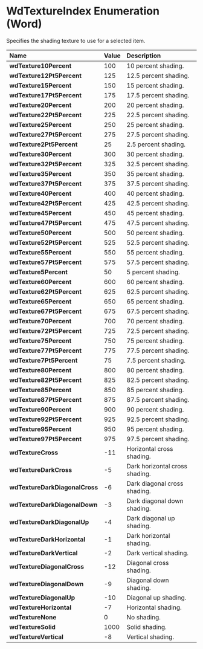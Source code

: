 
# WdTextureIndex Enumeration (Word)

Specifies the shading texture to use for a selected item.



|**Name**|**Value**|**Description**|
|:-----|:-----|:-----|
| **wdTexture10Percent**|100|10 percent shading.|
| **wdTexture12Pt5Percent**|125|12.5 percent shading.|
| **wdTexture15Percent**|150|15 percent shading.|
| **wdTexture17Pt5Percent**|175|17.5 percent shading.|
| **wdTexture20Percent**|200|20 percent shading.|
| **wdTexture22Pt5Percent**|225|22.5 percent shading.|
| **wdTexture25Percent**|250|25 percent shading.|
| **wdTexture27Pt5Percent**|275|27.5 percent shading.|
| **wdTexture2Pt5Percent**|25|2.5 percent shading.|
| **wdTexture30Percent**|300|30 percent shading.|
| **wdTexture32Pt5Percent**|325|32.5 percent shading.|
| **wdTexture35Percent**|350|35 percent shading.|
| **wdTexture37Pt5Percent**|375|37.5 percent shading.|
| **wdTexture40Percent**|400|40 percent shading.|
| **wdTexture42Pt5Percent**|425|42.5 percent shading.|
| **wdTexture45Percent**|450|45 percent shading.|
| **wdTexture47Pt5Percent**|475|47.5 percent shading.|
| **wdTexture50Percent**|500|50 percent shading.|
| **wdTexture52Pt5Percent**|525|52.5 percent shading.|
| **wdTexture55Percent**|550|55 percent shading.|
| **wdTexture57Pt5Percent**|575|57.5 percent shading.|
| **wdTexture5Percent**|50|5 percent shading.|
| **wdTexture60Percent**|600|60 percent shading.|
| **wdTexture62Pt5Percent**|625|62.5 percent shading.|
| **wdTexture65Percent**|650|65 percent shading.|
| **wdTexture67Pt5Percent**|675|67.5 percent shading.|
| **wdTexture70Percent**|700|70 percent shading.|
| **wdTexture72Pt5Percent**|725|72.5 percent shading.|
| **wdTexture75Percent**|750|75 percent shading.|
| **wdTexture77Pt5Percent**|775|77.5 percent shading.|
| **wdTexture7Pt5Percent**|75|7.5 percent shading.|
| **wdTexture80Percent**|800|80 percent shading.|
| **wdTexture82Pt5Percent**|825|82.5 percent shading.|
| **wdTexture85Percent**|850|85 percent shading.|
| **wdTexture87Pt5Percent**|875|87.5 percent shading.|
| **wdTexture90Percent**|900|90 percent shading.|
| **wdTexture92Pt5Percent**|925|92.5 percent shading.|
| **wdTexture95Percent**|950|95 percent shading.|
| **wdTexture97Pt5Percent**|975|97.5 percent shading.|
| **wdTextureCross**|-11|Horizontal cross shading.|
| **wdTextureDarkCross**|-5|Dark horizontal cross shading.|
| **wdTextureDarkDiagonalCross**|-6|Dark diagonal cross shading.|
| **wdTextureDarkDiagonalDown**|-3|Dark diagonal down shading.|
| **wdTextureDarkDiagonalUp**|-4|Dark diagonal up shading.|
| **wdTextureDarkHorizontal**|-1|Dark horizontal shading.|
| **wdTextureDarkVertical**|-2|Dark vertical shading.|
| **wdTextureDiagonalCross**|-12|Diagonal cross shading.|
| **wdTextureDiagonalDown**|-9|Diagonal down shading.|
| **wdTextureDiagonalUp**|-10|Diagonal up shading.|
| **wdTextureHorizontal**|-7|Horizontal shading.|
| **wdTextureNone**|0|No shading.|
| **wdTextureSolid**|1000|Solid shading.|
| **wdTextureVertical**|-8|Vertical shading.|
